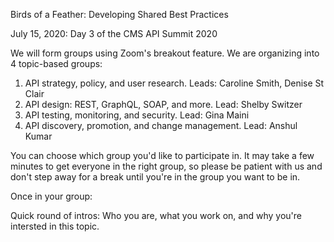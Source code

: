 Birds of a Feather: Developing Shared Best Practices

July 15, 2020: Day 3 of the CMS API Summit 2020

We will form groups using Zoom's breakout feature. We are organizing into 4 topic-based groups:

1. API strategy, policy, and user research. Leads: Caroline Smith, Denise St Clair
2. API design: REST, GraphQL, SOAP, and more. Lead: Shelby Switzer
3. API testing, monitoring, and security. Lead: Gina Maini
4. API discovery, promotion, and change management. Lead: Anshul Kumar

You can choose which group you'd like to participate in. It may take a few minutes to get everyone in the right group, so please be patient with us and don't step away for a break until you're in the group you want to be in.

Once in your group:

Quick round of intros: Who you are, what you work on, and why you're intersted in this topic.

